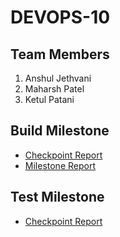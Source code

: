 # DEVOPS-10

## Team Members
1. Anshul Jethvani
2. Maharsh Patel
3. Ketul Patani

## Build Milestone
- [Checkpoint Report](Build/CHECKPOINT.md)
- [Milestone Report](Build/README.md)

## Test Milestone
- [Checkpoint Report](Build/CHECKPOINT.md)